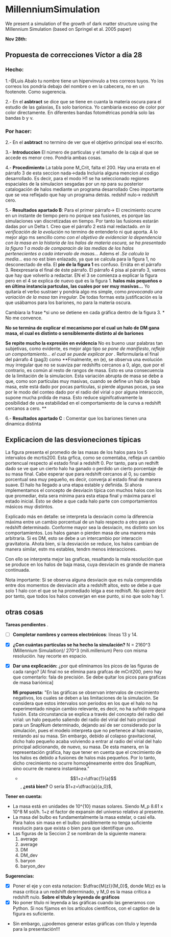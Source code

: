 # MillenniumSimulation
We present a simulation of the growth of dark matter structure using the Millennium Simulation (based on Springel et al. 2005 paper)

**Nov 28th:**

## Propuesta de correcciones Víctor a día 28

### Hecho:

1.-@Luis Abalo tu nombre tiene un hipervinvulo a tres correos tuyos. Yo los correos los pondría debajo del nombre o en la cabecera, no en un footenote. Como sugerencia. 

2.- En el **asbtract** se dice que se tiene en cuanta la materia oscura para el estudio de las galaxias, Es solo barionica. Yo cambiaría exceso de color por color directamente. En diferentes bandas fotométricas pondría solo las bandas b y v.

### Por hacer: 

2.- En el **asbtract** no termino de ver que el objetivo principal sea el escrito. 

3.- **Introduccion** El número de particulas y el tamaño de la caja al que se accede es menor creo. Pondría ambas cosas. 

4.- **Procedimiento** La tabla pone M_Crit, falta el 200. Hay una errata en el párrafo 3 de esta seccion nada->dada  Incluiria alguna mencion al codigo desarrollado. Es decir, para el modo H1 se ha seleccionado regiones espaciales de la simulacion sesgadas por un np para su posterior catalogación de halos mediante un programa desarrollado Creo importante que se vea reflejado que hay un programa detrás. redshif nulo-> redshift cero.

5.- **Resultados apartado B**: Para el primer párrafo-> El crecimiento ocurre en un instante de tiempo pero no porque sea fusiones, es porque las simulaciones van discretizadas en tiempo. Por tanto las fusiones estarán dadas por un Delta t.  Creo que el párrafo 2 está mal redactado. *en la verificación de la evolución* no termino de entenderlo ni qué aporta. A lo mejor algo ms sencillo como *con el objetivo de evidenciar la dependencia con la masa en la historia de los halos de materia oscura, se ha presentado la figura 1 a modo de comparacin de las medias de los halos pertenecientes a cada intervalo de masas...* Adems el *.Se calcula la media...* eso no est bien enlazado, ya que se calcula para la figura 1, no desconectado de ella.  El **píe de la figura 1** es confuso.  Erráta en el párrafo 3. Reexpresaria el final de éste párrafo. El párrafo 4 pisa al párrafo 3, vamos que hay que volverlo a redactar. EN el 3 se comienza a explicar la figura pero en el 4 se explica de nuevo qué es la figura 1. **halos más pequeños o en última instancia partculas, las cuales por ser muy masivas...** Yo quitaría el verbo sustraer y pondría algo ms simple, como *provocando una variación de la masa tan irregular*. De todas formas esta justificación es la que usábamos para los bariones, no para la materia oscura. 

Cambiara la frase *si uno se detiene en cada gráfica dentro de la figura 3. * No me convence. 

**No se termina de explicar el mecanismo por el cual un halo de DM gana masa, el cual es distinto o sensiblemente distinto al de bariones**

**Se repite mucho la expresión en evidencia** No es bueno usar palabras tan subjetivas, como evidente, es mejor algo tipo *se pone de manifiesto*, *refleja un comportamiento... el cual se puede explicar por* . Reformularía el final del párrafo 4 (pag3) como **Finalmente, en (e), se observa una evolución muy irregular que no se suaviza par redshifts cercanos a 0, algo, que por el contrario, es común al resto de rangos de masa. Esto es una consecuencia de la limitación de la simulacion. Esta variación abrupta de masa se debe a que, como son partículas muy masivas, cuando se define un halo de baja masa, este está dado por pocas partículas, si pierde algunas pocas, ya sea por le modo del conteo dado por el radio del virial o por alguna interacccin, supone mucha prdida de masa. Esto reduce siginifcativamente la posibilidad de una estabilidad en el comportamiento de la curva a redshift cercanos a cero.  **

6.- **Resultados apartado C**  : Comentar que los bariones tienen una dinamica distinta

## Explicacion de las desvioneciones típicas

La figura presenta el promedio de las masas de los halos para los 5 intervalos de mcrtis200. Esta grfica, como se comentaba, refleja un cambio portencual respecto al estado final a redshift 0. Por tanto, para un redhift dado se ve que un cierto halo ha ganado o perdido un cierto porcentaje de su masa final. Cabe esperar que para redshift cercanos al 0, su cambio porcentual sea muy pequeño, es decir, converja al estado final de manera suave. El halo ha llegado a una etapa estable y definida.  Si ahora implementamos el concepto de desviacin típica con muchos halos con los que promediar, ésta sera mínima para esta etapa final y máxima para el estado inicial. Esto se debe a que cada halo parte con comportamientos másicos muy distintos. 

Explicado más en detalle: se interpreta la desviacin como la diferencia máxima entre un cambio porcentual de un halo respecto a otro para un redshift determinado. Conforme mayor sea la desviacin, ms distinto son los comportamientos. Los halos ganan o pierden masa de una manera más arbitraria. Si es DM, esto se debe a un intercambio por interaccin gravitatoria. Ahota bien, si la desviación se reduce, los halos cambian de manera similar, estn ms estables, tendrn menos interacciones. 

Con ello se interpreta mejor las graficas, resaltando la mala resolución que se produce en los halos de baja masa, cuya desviacin es grande de manera continuada. 

Nota importante: Si se observa alguna desviacin que es nula comprendida entre dos momentos de desviacin alta a redshift altos, esto se debe a que solo 1 halo con el que se ha promediado lelga a ese redhisft. No quiere decir por tanto, que todos los halos converjan en ese punto, si no que solo hay 1. 


## otras cosas



**Tareas pendientes**
.  
-  [ ] **Completar nombres y correos electrónicos**: líneas 13 y 14. 
-  [x] **¿Con cuántas partículas se ha hecho la simulación?** N = 2160^3 (Millennium Simulaition)/ 270^3 (mili.millenium) Pero con misma resolución. hay recorte en espacio.
-  [x] **Dar una explicación:** ¿por qué eliminamos los picos de las figuras de cada rango? [Al final no se elimina para grafcas de mCrit200, pero hay que comentarlo: fala de precisión. Se debe quitar los picos para graficas de masa bariónica]

  **Mi propuesta:** "En las gráficas se observan intervalos de crecimiento negativos, los cuales se deben a las limitaciones de la simulación. Se considera que estos intervalos son periodos en los que el halo no ha experimentado ningún cambio relevante, es decir, no ha sufrido ninguna fusión. Esta circunstancia se explica a través del concepto del radio del virial: un halo pequeño saliendo del radio del virial del halo principal para un SnapNum determinado, dejando así de ser considerado por la simulación, pues el modelo interpreta que no pertenece al halo masivo, restando así su masa. Sin embargo, debido al colapso gravitacional, dicho halo pequeño acaba volviendo a entrar al radio del virial del halo principal adicionando, de nuevo, su masa.
  De esta manera, en la representación gráfica, hay que tener en cuenta que el crecimiento de los halos es debido a fusiones de halos más pequeños. Por lo tanto, dicho crecimiento no ocurre homogéneamente entre dos SnapNum, sino ocurre de manera instantánea." 
  - $$1+z=\dfrac{1}{a}$$, **¿está bien?** O sería $1+z=\dfrac{a}{a_0}$,
  

**Tener en cuenta:**

- La masa está en unidades de 10^{10} masas solares. Siendo M_p 8.61 x 10^8 M sol/h. 1+z el factor de expansin del universo relativo al presente.
- La masa del bulbo es fundamentalmente la masa estelar, o casi ella. Para halos sin masa en el bulbo: posiblemente no tenga suficiente resolucin para que exista o bien para que identifique uno. 
- Las figuras de la Seccion 2 se nombran de la siguiente manera: 
   1) average 
   2) average 
   3) DM 
   4) DM_dev
   5) baryon
   6) baryon_dev

**Sugerencias:**

- [x] Poner el eje y con esta notacion: $\dfrac{M(z)}{M_0}$, donde M(z) es la masa crítica a un redshift determinado, y M_0 es la masa crítica a redshift nulo. 
**Sobre el título y leyenda de gráficos**
- [x] No poner título ni leyenda a las gráficas cuando las generamos con Python. Si nos fijamos en los artículos científicos, con el caption de la figura es suficiente. 
- Sin embargo, ¡¡¡podemos generar estas gráficas con título y leyenda para la presentación!!!

